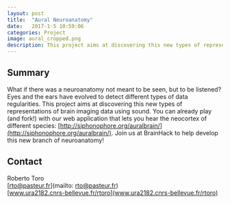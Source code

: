 ```yaml
---
layout: post
title:  "Aural Neuroanatomy"
date:   2017-1-5 10:59:06
categories: Project
image: aural_cropped.png
description: This project aims at discovering this new types of representations of brain imaging data using sound.
---
```

## Summary
What if there was a neuroanatomy not meant to be seen, but to be listened? Eyes and the ears have evolved to detect different types of data regularities. This project aims at discovering this new types of representations of brain imaging data using sound. You can already play (and fork!) with our web application that lets you hear the neocortex of different species: [http://siphonophore.org/auralbrain/](http://siphonophore.org/auralbrain/). Join us at BrainHack to help develop this new branch of neuroanatomy!


## Contact  
Roberto Toro  
[rto@pasteur.fr](mailto: rto@pasteur.fr)  
[www.ura2182.cnrs-bellevue.fr/rtoro](www.ura2182.cnrs-bellevue.fr/rtoro)  
